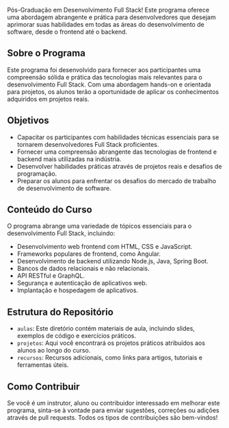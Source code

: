 Pós-Graduação em Desenvolvimento Full Stack! Este programa oferece uma abordagem abrangente e prática para desenvolvedores que desejam aprimorar suas habilidades em todas as áreas do desenvolvimento de software, desde o frontend até o backend.

## Sobre o Programa

Este programa foi desenvolvido para fornecer aos participantes uma compreensão sólida e prática das tecnologias mais relevantes para o desenvolvimento Full Stack. Com uma abordagem hands-on e orientada para projetos, os alunos terão a oportunidade de aplicar os conhecimentos adquiridos em projetos reais.

## Objetivos

- Capacitar os participantes com habilidades técnicas essenciais para se tornarem desenvolvedores Full Stack proficientes.
- Fornecer uma compreensão abrangente das tecnologias de frontend e backend mais utilizadas na indústria.
- Desenvolver habilidades práticas através de projetos reais e desafios de programação.
- Preparar os alunos para enfrentar os desafios do mercado de trabalho de desenvolvimento de software.

## Conteúdo do Curso

O programa abrange uma variedade de tópicos essenciais para o desenvolvimento Full Stack, incluindo:

- Desenvolvimento web frontend com HTML, CSS e JavaScript.
- Frameworks populares de frontend, como Angular.
- Desenvolvimento de backend utilizando Node.js, Java, Spring Boot.
- Bancos de dados relacionais e não relacionais.
- API RESTful e GraphQL.
- Segurança e autenticação de aplicativos web.
- Implantação e hospedagem de aplicativos.

## Estrutura do Repositório

- `aulas`: Este diretório contém materiais de aula, incluindo slides, exemplos de código e exercícios práticos.
- `projetos`: Aqui você encontrará os projetos práticos atribuídos aos alunos ao longo do curso.
- `recursos`: Recursos adicionais, como links para artigos, tutoriais e ferramentas úteis.

## Como Contribuir

Se você é um instrutor, aluno ou contribuidor interessado em melhorar este programa, sinta-se à vontade para enviar sugestões, correções ou adições através de pull requests. Todos os tipos de contribuições são bem-vindos!